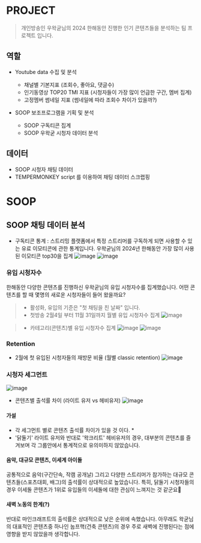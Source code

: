 # PROJECT
> 개인방송인 우왁굳님의 2024 한해동안 진행한 인기 콘텐츠들을 분석하는 팀 프로젝트 입니다.
## 역할
* Youtube data 수집 및 분석
  * 채널별 기본지표 (조회수, 좋아요, 댓글수)
  * 인기동영상 TOP20 TMI 지표 (시청자들이 가장 많이 언급한 구간, 멤버 집계)
  * 고정멤버 썸네일 지표 (썸네일에 따라 조회수 차이가 있을까?) 

* SOOP 보조프로그램을 기획 및 분석
  * SOOP 구독티콘 집계
  * SOOP 우왁굳 시청자 데이터 분석
   
## 데이터 
* SOOP 시청자 채팅 데이터
* TEMPERMONKEY script 를 이용하여 채팅 데이터 스크랩핑

# SOOP 

## SOOP 채팅 데이터 분석 
* 구독티콘 통계 : 스트리밍 플랫폼에서 특정 스트리머를 구독하게 되면 사용할 수 있는 유료 이모티콘에 관한 통계입니다. 우왁굳님의 2024년 한해동안 가장 많이 사용된 이모티콘 top30을 집계
![image](https://github.com/user-attachments/assets/3086c83c-b172-4cc2-9ec1-f9ac52adbdff)
![image](https://github.com/user-attachments/assets/685731e4-d9e9-4133-b863-a4c00a6fa293)

  
### 유입 시청자수
한해동안 다양한 콘텐츠를 진행하신 우왁굳님의 유입 시청자수를 집계했습니다. 어떤 콘텐츠를 할 때 몇명의 새로운 시청자들이 들어 왔을까요?
> * 활성화, 유입의 기준은 "첫 채팅을 친 날짜" 입니다.
> * 첫방송 2월4일 부터 11월 31일까지 월별 유입 시청자수 집계
![image](https://github.com/user-attachments/assets/ec513fda-1918-4b4b-8d73-ace9e31180c7)
 
> * 카테고리(콘텐츠)별 유입 시청자수 집계
![image](https://github.com/user-attachments/assets/6ad3ae4f-be3a-4df5-8acb-73b179462995)
![image](https://github.com/user-attachments/assets/ebb45b2d-0a31-433f-8b55-4c5514fb7fbb)


### Retention
* 2월에 첫 유입된 시청자들의 재방문 비율 (월별 classic retention) 
![image](https://github.com/user-attachments/assets/e358fd13-667d-4f7c-9374-693770500eb3)


### 시청자 세그먼트 
![image](https://github.com/user-attachments/assets/9b61a22a-ff4c-49f9-ad32-ad133908781f)


* 콘텐츠별 출석률 차이 (라이트 유저 vs 헤비유저)
![image](https://github.com/user-attachments/assets/38cb25b1-92d1-4b07-baf3-6c1051e8578c)

#### 가설
* 각 세그먼트 별로 콘텐츠 출석률 차이가 있을 것 이다.
  * 
* '닭둘기' 라이트 유저와 반대로 '왁크리트' 헤비유저의 경우, 대부분의 콘텐츠를 즐겨보며 각 그룹안에서 통계적으로 유의미하지 않았습니다. 


#### 음악, 대규모 콘텐츠, 이세계 아이돌
공통적으로 음악(구간단속, 작캠 공개날) 그리고 다양한 스트리머가 참가하는 대규모 콘텐츠들(스포츠대회, 배그)의 출석률이 상대적으로 높았습니다. 특히, 닭둘기 시청자들의 경우 이세돌 콘텐츠가 1위로 유입들의 이세돌에 대한 관심이 느껴지는 것 같군요🤔 

#### 새벽 노동의 한계(?)
반대로 마인크래프트의 출석률은 상대적으로 낮은 순위에 속했습니다. 아무래도 왁굳님의 대표적인 콘텐츠중 하나인 눕프핵(건축 콘텐츠)의 경우 주로 새벽에 진행된다는 점에 영향을 받지 않았을까 생각합니다. 

​
